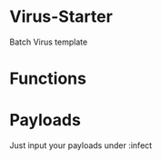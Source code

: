 # Virus-Starter
Batch Virus template

# Functions


# Payloads
Just input your payloads under :infect
